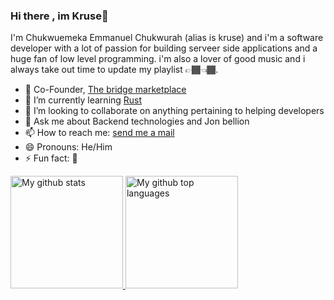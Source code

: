 ### Hi there , im Kruse👋
I'm Chukwuemeka Emmanuel Chukwurah (alias is kruse) and i'm a software developer with a lot of passion for building serveer side applications and a huge fan of low level programming. i'm also a lover of good music and i always take out time to update my playlist 👉🏾👈🏾.
<!--
**Emmanuerl/Emmanuerl** is a ✨ _special_ ✨ repository because its `README.md` (this file) appears on your GitHub profile.
Here are some ideas to get you started:
- 🤔 I’m looking for help with ...
-->

- 🔭 Co-Founder, [The bridge marketplace](https://bridge.africa/)
- 🌱 I’m currently learning [Rust](https://www.rust-lang.org/)
- 👯 I’m looking to collaborate on anything pertaining to helping developers
- 💬 Ask me about Backend technologies and Jon bellion
- 📫 How to reach me: [send me a mail](mailto:emekaemmanuel045@gmail.com)
- 😄 Pronouns: He/Him
- ⚡ Fun fact: 🥴

<a href="https://github.com/emmanuerl">
  <img height="180em" src="https://github-readme-stats.vercel.app/api?username=emmanuerl&show_icons=true&theme=merko&count_private=true" alt="My github stats" />
  <img height="180em" src="https://github-readme-stats.vercel.app/api/top-langs/?username=emmanuerl&theme=merko&layout=compact" alt="My github top languages" />
</a>
